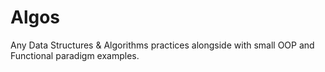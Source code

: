 # Algos
Any Data Structures &amp; Algorithms practices alongside with small OOP and Functional paradigm examples.
